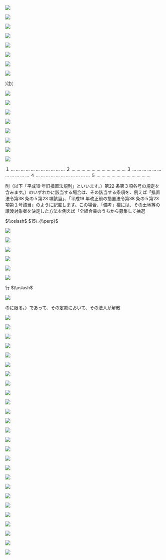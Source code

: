 ![](https://www.nta.go.jp/tmp/159aadb3-a6fb-4e6a-9004-403bc9351cc1/images/9baf7dbbfb4af52091b978a91f772ae6f4e81dfd30f1c0b3686ae2f0ba3f19d3.jpg)

![](https://www.nta.go.jp/tmp/159aadb3-a6fb-4e6a-9004-403bc9351cc1/images/1d59b7681eabb362796870a2fb0fab147e33b5d4b3dde8783df76a18757818cb.jpg)

![](https://www.nta.go.jp/tmp/159aadb3-a6fb-4e6a-9004-403bc9351cc1/images/a2c81b8264c6da818d7eb7df8c642939a84182f26af7cfb61f85cf05058fd79b.jpg)

![](https://www.nta.go.jp/tmp/159aadb3-a6fb-4e6a-9004-403bc9351cc1/images/a85f75cd1188612d4f7c15d29413d00b1e5e6c5609bd8ef3ccff2ec03f54e285.jpg)

![](https://www.nta.go.jp/tmp/159aadb3-a6fb-4e6a-9004-403bc9351cc1/images/7c896294b0e600fdee6d186ecca1e9a2bd973feeafe4718ed891a73300cc0a67.jpg)

![](https://www.nta.go.jp/tmp/159aadb3-a6fb-4e6a-9004-403bc9351cc1/images/65b1a31618558e68398f882de75ae023ac83e1615aba88809e5f21fb8356519d.jpg)

![](https://www.nta.go.jp/tmp/159aadb3-a6fb-4e6a-9004-403bc9351cc1/images/4cb1cf67dcba60e841a6508b0e3c08d2cc5b609050d1381d510b7f0791e92aa5.jpg)

![](https://www.nta.go.jp/tmp/159aadb3-a6fb-4e6a-9004-403bc9351cc1/images/39a3278e46f8f214cead7525a53718c1ed443ea46625b36a0fb17c8a02012b79.jpg)

)注(

![](https://www.nta.go.jp/tmp/159aadb3-a6fb-4e6a-9004-403bc9351cc1/images/2a3e72552d2361d83d4944080193f24dce2c681d289ae4ea691cc95c2792d8b0.jpg)

![](https://www.nta.go.jp/tmp/159aadb3-a6fb-4e6a-9004-403bc9351cc1/images/3062912850b52b62b2b06443849f30d58446cf36eefb87cc282dea5cf22ad015.jpg)

![](https://www.nta.go.jp/tmp/159aadb3-a6fb-4e6a-9004-403bc9351cc1/images/44233b56f078e1ab59a405f6611ce650115a9fa4c7adcf69e022e1dd1d484d1b.jpg)

![](https://www.nta.go.jp/tmp/159aadb3-a6fb-4e6a-9004-403bc9351cc1/images/d4aec85c9ae7102c71ab4c4576a8941cc2303f8fb7e2ef0477c76e5161757209.jpg)

![](https://www.nta.go.jp/tmp/159aadb3-a6fb-4e6a-9004-403bc9351cc1/images/1075fdf41ff2192e958bfdb731476fd5d32dee37ac6429b1e3077295acaa587f.jpg)

![](https://www.nta.go.jp/tmp/159aadb3-a6fb-4e6a-9004-403bc9351cc1/images/9b73abc2333c786fbcc45e87a96acedf5e44e385ca289fe8c604e9aab558de4d.jpg)

![](https://www.nta.go.jp/tmp/159aadb3-a6fb-4e6a-9004-403bc9351cc1/images/7fe66f125e8f62b58ebb42fd0520893cf3426480b9dbef211cc0703a597cbbfb.jpg)

![](https://www.nta.go.jp/tmp/159aadb3-a6fb-4e6a-9004-403bc9351cc1/images/f9ad1781ef1c2ea2e3ba844d02290d42d46214bacd2901ea3a13169e7fec9eb6.jpg)

１ … … … … … … … … … … … ２ … … … … … … … … … … … ３ … … … … … … … … … … … ４ … … … … … … … … … … … ５ … … … … … … … … … … …

則（以下「平成19 年旧措置法規則」といいます。）第22 条第３項各号の規定を含みます。）のいずれかに該当する場合は、その該当する条項を、例えば「措置法令第38 条の５第23 項該当」、「平成19 年改正前の措置法令第38 条の５第23 項第１号該当」のように記載します。この場合、「備考」欄には、その土地等の譲渡対象者を決定した方法を例えば「全組合員のうちから募集して抽選

$\\oslash$ $15\_{\\perp}$

![](https://www.nta.go.jp/tmp/159aadb3-a6fb-4e6a-9004-403bc9351cc1/images/951bac71651a7626422777ec71f7e89ead98c9502e0da621e5e2966369de1b7e.jpg)

![](https://www.nta.go.jp/tmp/159aadb3-a6fb-4e6a-9004-403bc9351cc1/images/d4a9241c910e56e545075e3d13c12d4e7b2c6f6076e4873bb6a2d1d04a9960e7.jpg)

![](https://www.nta.go.jp/tmp/159aadb3-a6fb-4e6a-9004-403bc9351cc1/images/2fb0328866bad4dd1672f338ac9e9b9af24d72d7b4e8b06b6f61a29af09d5948.jpg)

![](https://www.nta.go.jp/tmp/159aadb3-a6fb-4e6a-9004-403bc9351cc1/images/5d8e2a93616058fc34d28c4ac8ce3ed147041d12d10459be16927d71dfe2f5ea.jpg)

![](https://www.nta.go.jp/tmp/159aadb3-a6fb-4e6a-9004-403bc9351cc1/images/e76e8d21e2d154813be1942f9efb9e43b4d2ebed4c7f06ef8e4218431326ddc7.jpg)

![](https://www.nta.go.jp/tmp/159aadb3-a6fb-4e6a-9004-403bc9351cc1/images/50e37b0fae5c65051bea0d59f19ab84415be701a2fe47c11c47ddb1f9a30a6f3.jpg)

行 $\\oslash$

![](https://www.nta.go.jp/tmp/159aadb3-a6fb-4e6a-9004-403bc9351cc1/images/9b2346eecf77cd0db1ed014910cce2ecfbc78eec28cd69aff0e1216eecb794fe.jpg)

のに限る。）であって、その定款において、その法人が解散

![](https://www.nta.go.jp/tmp/159aadb3-a6fb-4e6a-9004-403bc9351cc1/images/b6e4e394475014f1c39a1f8b8fd2643e37c127bdb1583941887418db225cebfb.jpg)

![](https://www.nta.go.jp/tmp/159aadb3-a6fb-4e6a-9004-403bc9351cc1/images/4960996aeeb6050dc52d63e305187b9257dcccecee258496adeedd1a0ccd28c7.jpg)

![](https://www.nta.go.jp/tmp/159aadb3-a6fb-4e6a-9004-403bc9351cc1/images/f1c4bdc574d2bf4bde8695ae3090b15cf4530579998b7ff6e80eb7f5c5270af7.jpg)

![](https://www.nta.go.jp/tmp/159aadb3-a6fb-4e6a-9004-403bc9351cc1/images/01dfd72d29b62ff122fbd59aeacefb1995db0c88408d9f8d1958f11fa7d4b4f5.jpg)

![](https://www.nta.go.jp/tmp/159aadb3-a6fb-4e6a-9004-403bc9351cc1/images/ec5a8a27b686048217b1aac06403bfe5de0da19ecf0c16cd28e4941ff0faf044.jpg)

![](https://www.nta.go.jp/tmp/159aadb3-a6fb-4e6a-9004-403bc9351cc1/images/250fb02cb119a9d3d038fa48599c3fe4f3b1ae0fd66b8c5116bb757b275a61bf.jpg)

![](https://www.nta.go.jp/tmp/159aadb3-a6fb-4e6a-9004-403bc9351cc1/images/2058b162c47a166e4770c4875e56e0f6e19aed5be0c7561d1d151ba641881377.jpg)

![](https://www.nta.go.jp/tmp/159aadb3-a6fb-4e6a-9004-403bc9351cc1/images/0ecac7fbcc31cf313d06f8f368ad2647c0d7585204be416ec2c728353df7bfe6.jpg)

![](https://www.nta.go.jp/tmp/159aadb3-a6fb-4e6a-9004-403bc9351cc1/images/2c5120aeaa87b89aeb741bc267850e4c84df592e3856a5e890a928e00fbcb4d1.jpg)

![](https://www.nta.go.jp/tmp/159aadb3-a6fb-4e6a-9004-403bc9351cc1/images/65c45fd7d9c9e20a1b46314ed997fe9d21dc5d76697c84b6790097bfc88cc745.jpg)

![](https://www.nta.go.jp/tmp/159aadb3-a6fb-4e6a-9004-403bc9351cc1/images/fd90f90a7a6f66839d556dc3bfbfff4f531ecdc8eca76aa9c93e445ccc18e281.jpg)

![](https://www.nta.go.jp/tmp/159aadb3-a6fb-4e6a-9004-403bc9351cc1/images/e3cd4c8d87678f5b2988533ba5392b49f09fb8ea94d6e74d3a3b45128f231f80.jpg)

![](https://www.nta.go.jp/tmp/159aadb3-a6fb-4e6a-9004-403bc9351cc1/images/ef9033b97e184300fabc24aab1807fd4e876d29b19c33a3002f5c1d8b5b33197.jpg)

![](https://www.nta.go.jp/tmp/159aadb3-a6fb-4e6a-9004-403bc9351cc1/images/4977477fc2dc7b89c53227577201bc1f76a826836dec3fbf7e4e2f9d9343c2f2.jpg)

![](https://www.nta.go.jp/tmp/159aadb3-a6fb-4e6a-9004-403bc9351cc1/images/2b61f695502c424849777f5323adbbd1bf5ec8cdcb22d70f0dc034ae964ae2fd.jpg)

![](https://www.nta.go.jp/tmp/159aadb3-a6fb-4e6a-9004-403bc9351cc1/images/4cca48a0e28c7e6bc8d99035215d969c9c4367e3e486840ba6dcfb74fbf67609.jpg)

![](https://www.nta.go.jp/tmp/159aadb3-a6fb-4e6a-9004-403bc9351cc1/images/1a884e2cd12acf99960a2231c3a01798451b1af918bcf0a2bcf33eac093902db.jpg)

![](https://www.nta.go.jp/tmp/159aadb3-a6fb-4e6a-9004-403bc9351cc1/images/3729d63750c7bc7baacec1bf40722b8fa0e0e336b31ee4d0cf1ebfcadda7d622.jpg)

![](https://www.nta.go.jp/tmp/159aadb3-a6fb-4e6a-9004-403bc9351cc1/images/e6b9c5614a0e90858c1bc4629d9d94a0cf228c80628fe4db5fe07ff62c4c0994.jpg)

![](https://www.nta.go.jp/tmp/159aadb3-a6fb-4e6a-9004-403bc9351cc1/images/c8e2ba35b810bb3361e6db3f437645cab39f7da31f9cf4e103d3d3be21bcebd7.jpg)

![](https://www.nta.go.jp/tmp/159aadb3-a6fb-4e6a-9004-403bc9351cc1/images/010ac6ce52f72ebadc0180048e7e9a42e13224bcb75a288d663edc5b6f97211f.jpg)

![](https://www.nta.go.jp/tmp/159aadb3-a6fb-4e6a-9004-403bc9351cc1/images/6e2c33671accdfac4b40cb2f99dcafaa5d4818ce8e07ddf042888574835cc819.jpg)

![](https://www.nta.go.jp/tmp/159aadb3-a6fb-4e6a-9004-403bc9351cc1/images/7bad71aa9c938135355e756b6669ace992b33bf21f099cb2f50761934a0b6f84.jpg)

![](https://www.nta.go.jp/tmp/159aadb3-a6fb-4e6a-9004-403bc9351cc1/images/4fc62bfce0e40b52c75dcd80a7872df222d07084c9389ba14be5dac4bd32882d.jpg)

![](https://www.nta.go.jp/tmp/159aadb3-a6fb-4e6a-9004-403bc9351cc1/images/840dc4ea488a0593d3b0c9afe8fe34e40a92f6d533665317a914ea60fba85137.jpg)

![](https://www.nta.go.jp/tmp/159aadb3-a6fb-4e6a-9004-403bc9351cc1/images/06d9301fa79e4c2bae0fccec4cc70e85cfbd24f52a838fc64bcdc304086ef329.jpg)